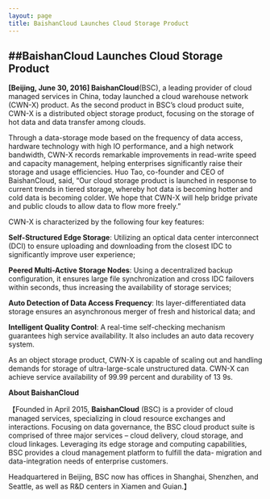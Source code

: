 ```yaml
---
layout: page
title: BaishanCloud Launches Cloud Storage Product
---
```


##BaishanCloud Launches Cloud Storage Product
---

**[Beijing, June 30, 2016] BaishanCloud**(BSC), a leading provider of cloud managed services in China, today launched a cloud warehouse network (CWN-X) product.   As the second product in BSC’s cloud product suite, CWN-X is a distributed object storage product, focusing on the storage of hot data and data transfer among clouds.

Through a data-storage mode based on the frequency of data access, hardware technology with high IO performance, and a high network bandwidth, CWN-X records remarkable improvements in read-write speed and capacity management, helping enterprises significantly raise their storage and usage efficiencies.  Huo Tao, co-founder and CEO of BaishanCloud, said, “Our cloud storage product is launched in response to current trends in tiered storage, whereby hot data is becoming hotter and cold data is becoming colder.  We hope that CWN-X will help bridge private and public clouds to allow data to flow more freely.”

CWN-X is characterized by the following four key features:

**Self-Structured Edge Storage**: Utilizing an optical data center interconnect (DCI) to ensure uploading and downloading from the closest IDC to significantly improve user experience;

**Peered Multi-Active Storage Nodes**: Using a decentralized backup configuration, it ensures large file synchronization and cross IDC failovers within seconds, thus increasing the availability of storage services;

**Auto Detection of Data Access Frequency**: Its layer-differentiated data storage ensures an asynchronous merger of fresh and historical data; and 

**Intelligent Quality Control**: A real-time self-checking mechanism guarantees high service availability.  It also includes an auto data recovery system.

As an object storage product, CWN-X is capable of scaling out and handling demands for storage of ultra-large-scale unstructured data. CWN-X can achieve service availability of 99.99 percent and durability of 13 9s.  

**About BaishanCloud**

【Founded in April 2015, **BaishanCloud** (BSC) is a provider of cloud managed services, specializing in cloud resource exchanges and interactions.  Focusing on data governance, the BSC cloud product suite is comprised of three major services – cloud delivery, cloud storage, and cloud linkages. Leveraging its edge storage and computing capabilities, BSC provides a cloud management platform to fulfill the data- migration and data-integration needs of enterprise customers.  

Headquartered in Beijing, BSC now has offices in Shanghai, Shenzhen, and Seattle, as well as R&D centers in Xiamen and Guian.】  
